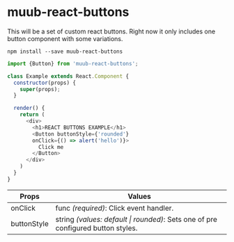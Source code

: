 # muub-react-buttons
This will be a set of custom react buttons. Right now it only includes one button component with some variations.

```
npm install --save muub-react-buttons
```

```javascript
import {Button} from 'muub-react-buttons';

class Example extends React.Component {
  constructor(props) {
    super(props);
  }

  render() {
    return (
      <div>
        <h1>REACT BUTTONS EXAMPLE</h1>
        <Button buttonStyle={'rounded'}
        onClick={() => alert('hello')}>
          Click me
        </Button>
      </div>
    )
  }
}
```

Props | Values
------|-------
onClick | func *(required)*: Click event handler.
buttonStyle | string *(values: default &#124; rounded)*: Sets one of pre configured button styles.
